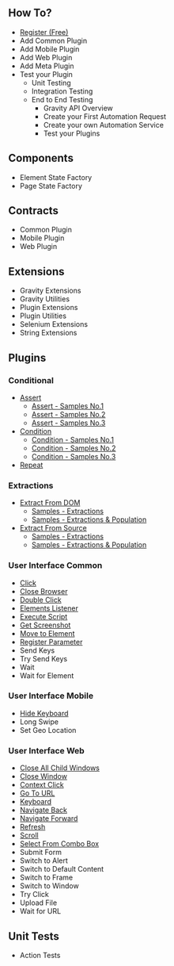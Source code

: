 ## How To?
* [Register (Free)](./register.md 'Register')
* Add Common Plugin
* Add Mobile Plugin
* Add Web Plugin
* Add Meta Plugin
* Test your Plugin
    - Unit Testing
    - Integration Testing
    - End to End Testing
        - Gravity API Overview
        - Create your First Automation Request
        - Create your own Automation Service
        - Test your Plugins

## Components
* Element State Factory
* Page State Factory

## Contracts
* Common Plugin
* Mobile Plugin
* Web Plugin

## Extensions
* Gravity Extensions
* Gravity Utilities
* Plugin Extensions
* Plugin Utilities
* Selenium Extensions
* String Extensions

## Plugins
### Conditional
* [Assert](./assert.md 'Assert')
    - [Assert - Samples No.1](./assert_samples_no1.md 'Assert Samples NO.1')
    - [Assert - Samples No.2](./assert_samples_no2.md 'Assert Samples NO.2')
    - [Assert - Samples No.3](./assert_samples_no3.md 'Assert Samples NO.3')
* [Condition](./condition.md 'Condition')
    - [Condition - Samples No.1](./condition_samples_no1.md 'Condition Samples NO.1')
    - [Condition - Samples No.2](./condition_samples_no2.md 'Condition Samples NO.2')
    - [Condition - Samples No.3](./condition_samples_no3.md 'Condition Samples NO.3')
* [Repeat](./repeat.md 'Repeat')

### Extractions
* [Extract From DOM](./extract_from_dom.md 'Extract From DOM')
    - [Samples - Extractions](./extract_from_dom_samples_extractions.md 'Extract From DOM Samples - Extractions')
    - [Samples - Extractions & Population](./extract_from_dom_samples_population.md 'Extract From DOM Samples - Population')
* [Extract From Source](./extract_from_source.md 'Extract From Source')
    - [Samples - Extractions](./extract_from_source_samples_extractions.md 'Extract From Source Samples - Extractions')
    - [Samples - Extractions & Population](./extract_from_source_samples_population.md 'Extract From Source Samples - Population')

### User Interface Common
* [Click](./click.md 'Click')
* [Close Browser](./close_browser.md 'Close Browser')
* [Double Click](./double_click.md 'Double Click')
* [Elements Listener](./elements_listener.md 'Elements Listener')
* [Execute Script](./execute_script.md 'Execute Script')
* [Get Screenshot](./get_screenshot.md 'Get Screenshot')
* [Move to Element](./move_to_element.md 'Move To Element')
* [Register Parameter](./register_parameter.md 'Register Parameter')
* Send Keys
* Try Send Keys
* Wait
* Wait for Element

### User Interface Mobile
* [Hide Keyboard](./hide_keyboard.md 'Hide Keyboard')
* Long Swipe
* Set Geo Location

### User Interface Web
* [Close All Child Windows](./close_all_child_windows.md 'Close All Child Windows')
* [Close Window](./close_window.md 'Close Window')
* [Context Click](./context_click.md 'Context Click')
* [Go To URL](./go_to_url.md 'Go To Url')
* [Keyboard](./keyboard.md 'Keyboard')
* [Navigate Back](./navigate_back.md 'Navigate Back')
* [Navigate Forward](./navigate_forward.md 'Navigate Forward')
* [Refresh](./refresh.md 'Refresh')
* [Scroll](./scroll.md 'Scroll')
* [Select From Combo Box](./select_from_combo_box.md 'Select From Combo Box')
* Submit Form
* Switch to Alert
* Switch to Default Content
* Switch to Frame
* Switch to Window
* Try Click
* Upload File
* Wait for URL

## Unit Tests
* Action Tests